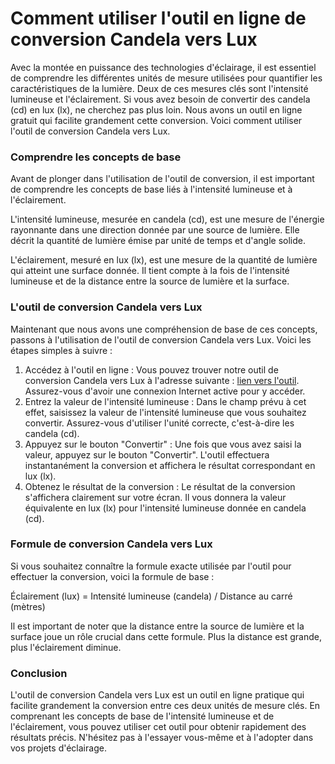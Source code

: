 Comment utiliser l'outil en ligne de conversion Candela vers Lux
================================================================

Avec la montée en puissance des technologies d'éclairage, il est essentiel de comprendre les différentes unités de mesure utilisées pour quantifier les caractéristiques de la lumière. Deux de ces mesures clés sont l'intensité lumineuse et l'éclairement. Si vous avez besoin de convertir des candela (cd) en lux (lx), ne cherchez pas plus loin. Nous avons un outil en ligne gratuit qui facilite grandement cette conversion. Voici comment utiliser l'outil de conversion Candela vers Lux.

### Comprendre les concepts de base

Avant de plonger dans l'utilisation de l'outil de conversion, il est important de comprendre les concepts de base liés à l'intensité lumineuse et à l'éclairement.

L'intensité lumineuse, mesurée en candela (cd), est une mesure de l'énergie rayonnante dans une direction donnée par une source de lumière. Elle décrit la quantité de lumière émise par unité de temps et d'angle solide.

L'éclairement, mesuré en lux (lx), est une mesure de la quantité de lumière qui atteint une surface donnée. Il tient compte à la fois de l'intensité lumineuse et de la distance entre la source de lumière et la surface.

### L'outil de conversion Candela vers Lux

Maintenant que nous avons une compréhension de base de ces concepts, passons à l'utilisation de l'outil de conversion Candela vers Lux. Voici les étapes simples à suivre :

1. Accédez à l'outil en ligne : Vous pouvez trouver notre outil de conversion Candela vers Lux à l'adresse suivante : [lien vers l'outil](https://www.onlinecalculatorsfree.com/fr/tools/candela-to-lux-calculator.html). Assurez-vous d'avoir une connexion Internet active pour y accéder.
2. Entrez la valeur de l'intensité lumineuse : Dans le champ prévu à cet effet, saisissez la valeur de l'intensité lumineuse que vous souhaitez convertir. Assurez-vous d'utiliser l'unité correcte, c'est-à-dire les candela (cd).
3. Appuyez sur le bouton "Convertir" : Une fois que vous avez saisi la valeur, appuyez sur le bouton "Convertir". L'outil effectuera instantanément la conversion et affichera le résultat correspondant en lux (lx).
4. Obtenez le résultat de la conversion : Le résultat de la conversion s'affichera clairement sur votre écran. Il vous donnera la valeur équivalente en lux (lx) pour l'intensité lumineuse donnée en candela (cd).

### Formule de conversion Candela vers Lux

Si vous souhaitez connaître la formule exacte utilisée par l'outil pour effectuer la conversion, voici la formule de base :

Éclairement (lux) = Intensité lumineuse (candela) / Distance au carré (mètres)

Il est important de noter que la distance entre la source de lumière et la surface joue un rôle crucial dans cette formule. Plus la distance est grande, plus l'éclairement diminue.

### Conclusion

L'outil de conversion Candela vers Lux est un outil en ligne pratique qui facilite grandement la conversion entre ces deux unités de mesure clés. En comprenant les concepts de base de l'intensité lumineuse et de l'éclairement, vous pouvez utiliser cet outil pour obtenir rapidement des résultats précis. N'hésitez pas à l'essayer vous-même et à l'adopter dans vos projets d'éclairage.